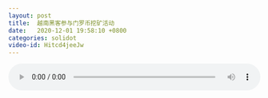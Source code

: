 ```yaml
---
layout: post
title:  越南黑客参与门罗币挖矿活动
date:   2020-12-01 19:58:10 +0800
categories: solidot
video-id: Hitcd4jeeJw
---
```


<audio src="/assets/a26d269dc2ddca56f387ec1a23136bc6.mp3" style="width: 100%;" controls></audio>

